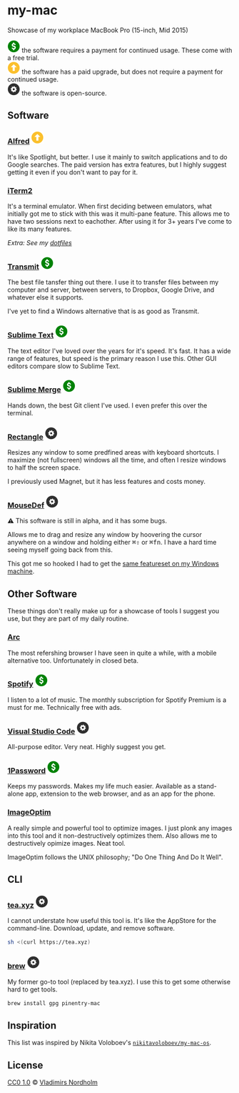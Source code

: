 # my-mac
Showcase of my workplace MacBook Pro (15-inch, Mid 2015)

![Paid][Paid] the software requires a payment for continued usage. These come with a free trial.\
![Upgrade][Upgrade] the software has a paid upgrade, but does not require a payment for continued usage.\
![Open-Source][Open-Source] the software is open-source.

[Paid]: /resource/paid.svg?v=3 "Paid software"
[Upgrade]: /resource/upgrade.svg?v=3 "Free with upgrade"
[Open-Source]: /resource/open-source.svg?v=3 "Open-source sofware"

## Software

### [Alfred](https://www.alfredapp.com/) ![Upgrade][Upgrade]
It's like Spotlight, but better. I use it mainly to switch applications and to do Google searches. The paid version has extra features, but I highly suggest getting it even if you don't want to pay for it.

### [iTerm2](https://iterm2.com/downloads/stable/latest)
It's a terminal emulator. When first deciding between emulators, what initially got me to stick with this was it multi-pane feature. This allows me to have two sessions next to eachother. After using it for 3+ years I've come to like its many features.

*Extra: See my [dotfiles](https://github.com/vladdeSV/dotfiles)*

### [Transmit](https://panic.com/transmit/) ![Paid][Paid]
The best file tansfer thing out there. I use it to transfer files between my computer and server, between servers, to Dropbox, Google Drive, and whatever else it supports.

I've yet to find a Windows alternative that is as good as Transmit.

### [Sublime Text](https://www.sublimetext.com/) ![Paid][Paid]
The text editor I've loved over the years for it's speed. It's fast. It has a wide range of features, but speed is the primary reason I use this. Other GUI editors compare slow to Sublime Text.

### [Sublime Merge](https://www.sublimemerge.com/) ![Paid][Paid]
Hands down, the best Git client I've used. I even prefer this over the terminal.

### [Rectangle](https://rectangleapp.com/) ![Open-Source][Open-Source]
Resizes any window to some predfined areas with keyboard shortcuts. I maximize (not fullscreen) windows all the time, and often I resize windows to half the screen space.

I previously used Magnet, but it has less features and costs money.

### [MouseDef](https://github.com/zenangst/MouseDef) ![Open-Source][Open-Source]
⚠ This software is still in alpha, and it has some bugs.

Allows me to drag and resize any window by hoovering the cursor anywhere on a window and holding either <kbd>⌘</kbd><kbd>⇧</kbd> or <kbd>⌘</kbd><kbd>fn</kbd>. I have a hard time seeing myself going back from this.

This got me so hooked I had to get the [same featureset on my Windows machine](https://github.com/vladdeSV/my-ahk-scripts/blob/master/Scripts/EasyWindowDrag.ahk).

## Other Software
These things don't really make up for a showcase of tools I suggest you use, but they are part of my daily routine.

### [Arc](https://arc.net/)
The most refershing browser I have seen in quite a while, with a mobile alternative too. Unfortunately in closed beta.

### [Spotify](https://www.spotify.com/en/download/mac/) ![Paid][Paid]
I listen to a lot of music. The monthly subscription for Spotify Premium is a must for me. Technically free with ads.

### [Visual Studio Code](https://code.visualstudio.com/) ![Open-Source][Open-Source]
All-purpose editor. Very neat. Highly suggest you get.

### [1Password](https://1password.com/) ![Paid][Paid]
Keeps my passwords. Makes my life much easier. Available as a stand-alone app, extension to the web browser, and as an app for the phone.

### [ImageOptim](https://imageoptim.com/)
A really simple and powerful tool to optimize images. I just plonk any images into this tool and it non-destructively optimizes them. Also allows me to destructively opimize images. Neat tool.

ImageOptim follows the UNIX philosophy; "Do One Thing And Do It Well".

## CLI

### [tea.xyz](https://tea.xyz/) ![Open-Source][Open-Source]
I cannot understate how useful this tool is. It's like the AppStore for the command-line. Download, update, and remove software.

```sh
sh <(curl https://tea.xyz)
```

### [brew](https://brew.sh/) ![Open-Source][Open-Source]
My former go-to tool (replaced by tea.xyz). I use this to get some otherwise hard to get tools.

```sh
brew install gpg pinentry-mac
```

## Inspiration
This list was inspired by Nikita Voloboev's [`nikitavoloboev/my-mac-os`](https://github.com/nikitavoloboev/my-mac-os).

## License
[CC0 1.0](https://creativecommons.org/publicdomain/zero/1.0/) © [Vladimirs Nordholm](https://github.com/vladdeSV)
